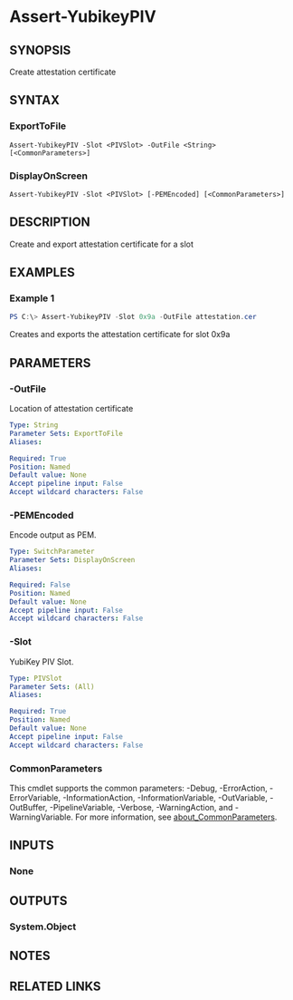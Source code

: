 ﻿---
external help file: powershellYK.dll-Help.xml
Module Name: powershellYK
online version:
schema: 2.0.0
---

# Assert-YubikeyPIV

## SYNOPSIS
Create attestation certificate

## SYNTAX

### ExportToFile
```
Assert-YubikeyPIV -Slot <PIVSlot> -OutFile <String> [<CommonParameters>]
```

### DisplayOnScreen
```
Assert-YubikeyPIV -Slot <PIVSlot> [-PEMEncoded] [<CommonParameters>]
```

## DESCRIPTION
Create and export attestation certificate for a slot

## EXAMPLES

### Example 1
```powershell
PS C:\> Assert-YubikeyPIV -Slot 0x9a -OutFile attestation.cer
```

Creates and exports the attestation certificate for slot 0x9a

## PARAMETERS

### -OutFile
Location of attestation certificate

```yaml
Type: String
Parameter Sets: ExportToFile
Aliases:

Required: True
Position: Named
Default value: None
Accept pipeline input: False
Accept wildcard characters: False
```

### -PEMEncoded
Encode output as PEM.

```yaml
Type: SwitchParameter
Parameter Sets: DisplayOnScreen
Aliases:

Required: False
Position: Named
Default value: None
Accept pipeline input: False
Accept wildcard characters: False
```

### -Slot
YubiKey PIV Slot.

```yaml
Type: PIVSlot
Parameter Sets: (All)
Aliases:

Required: True
Position: Named
Default value: None
Accept pipeline input: False
Accept wildcard characters: False
```

### CommonParameters
This cmdlet supports the common parameters: -Debug, -ErrorAction, -ErrorVariable, -InformationAction, -InformationVariable, -OutVariable, -OutBuffer, -PipelineVariable, -Verbose, -WarningAction, and -WarningVariable. For more information, see [about_CommonParameters](http://go.microsoft.com/fwlink/?LinkID=113216).

## INPUTS

### None

## OUTPUTS

### System.Object
## NOTES

## RELATED LINKS
